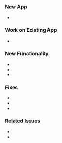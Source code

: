 ### New App
- 

### Work on Existing App
- 

### New Functionality
- 
- 
- 

### Fixes
- 
- 
- 

### Related Issues
- 
- 
